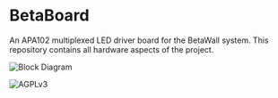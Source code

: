 # BetaBoard

An APA102 multiplexed LED driver board for the BetaWall system. This repository contains all hardware aspects of the project.

![Block Diagram](https://cloud.githubusercontent.com/assets/1482941/22465406/7421d5a2-e7b3-11e6-8ee8-47d6ec707862.png)

![AGPLv3](https://www.gnu.org/graphics/agplv3-155x51.png)
